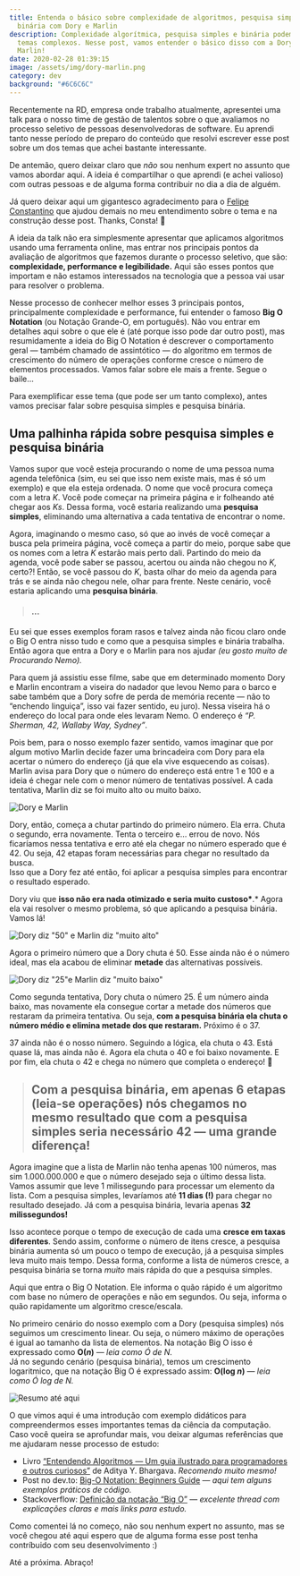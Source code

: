 ```yaml
---
title: Entenda o básico sobre complexidade de algoritmos, pesquisa simples e
  binária com Dory e Marlin
description: Complexidade algorítmica, pesquisa simples e binária podem ser
  temas complexos. Nesse post, vamos entender o básico disso com a Dory e o
  Marlin!
date: 2020-02-28 01:39:15
image: /assets/img/dory-marlin.png
category: dev
background: "#6C6C6C"
---
```


Recentemente na RD, empresa onde trabalho atualmente, apresentei uma talk para o nosso time de gestão de talentos sobre o que avaliamos no processo seletivo de pessoas desenvolvedoras de software. Eu aprendi tanto nesse período de preparo do conteúdo que resolvi escrever esse post sobre um dos temas que achei bastante interessante.

De antemão, quero deixar claro que _não_ sou nenhum expert no assunto que vamos abordar aqui. A ideia é compartilhar o que aprendi (e achei valioso) com outras pessoas e de alguma forma contribuir no dia a dia de alguém.

Já quero deixar aqui um gigantesco agradecimento para o [Felipe Constantino](https://www.linkedin.com/in/felipecdo/) que ajudou demais no meu entendimento sobre o tema e na construção desse post. Thanks, Consta! 💙

A ideia da talk não era simplesmente apresentar que aplicamos algoritmos usando uma ferramenta online, mas entrar nos principais pontos da avaliação de algoritmos que fazemos durante o processo seletivo, que são: **complexidade, performance e legibilidade.** Aqui são esses pontos que importam e não estamos interessados na tecnologia que a pessoa vai usar para resolver o problema.

Nesse processo de conhecer melhor esses 3 principais pontos, principalmente complexidade e performance, fui entender o famoso **Big O Notation** (ou Notação Grande-O, em português). Não vou entrar em detalhes aqui sobre o que ele é (até porque isso pode dar outro post), mas resumidamente a ideia do Big O Notation é descrever o comportamento geral — também chamado de assintótico — do algoritmo em termos de crescimento do número de operações conforme cresce o número de elementos processados. Vamos falar sobre ele mais a frente. Segue o baile…

Para exemplificar esse tema (que pode ser um tanto complexo), antes vamos precisar falar sobre pesquisa simples e pesquisa binária.

## Uma palhinha rápida sobre pesquisa simples e pesquisa binária

Vamos supor que você esteja procurando o nome de uma pessoa numa agenda telefônica (sim, eu sei que isso nem existe mais, mas é só um exemplo) e que ela esteja ordenada. O nome que você procura começa com a letra _K_. Você pode começar na primeira página e ir folheando até chegar aos _Ks_. Dessa forma, você estaria realizando uma **pesquisa simples**, eliminando uma alternativa a cada tentativa de encontrar o nome.

Agora, imaginando o mesmo caso, só que ao invés de você começar a busca pela primeira página, você começa a partir do meio, porque sabe que os nomes com a letra _K_ estarão mais perto dali. Partindo do meio da agenda, você pode saber se passou, acertou ou ainda não chegou no _K,_ certo?! Então, se você passou do _K_, basta olhar do meio da agenda para trás e se ainda não chegou nele, olhar para frente. Neste cenário, você estaria aplicando uma **pesquisa binária**.

> #### ...

Eu sei que esses exemplos foram rasos e talvez ainda não ficou claro onde o Big O entra nisso tudo e como que a pesquisa simples e binária trabalha. Então agora que entra a Dory e o Marlin para nos ajudar _(eu gosto muito de Procurando Nemo)._

Para quem já assistiu esse filme, sabe que em determinado momento Dory e Marlin encontram a viseira do nadador que levou Nemo para o barco e sabe também que a Dory sofre de perda de memória recente — não to “enchendo linguiça”, isso vai fazer sentido, eu juro). Nessa viseira há o endereço do local para onde eles levaram Nemo. O endereço é _“P. Sherman, 42, Wallaby Way, Sydney”_.

Pois bem, para o nosso exemplo fazer sentido, vamos imaginar que por algum motivo Marlin decide fazer uma brincadeira com Dory para ela acertar o número do endereço (já que ela vive esquecendo as coisas).\
Marlin avisa para Dory que o número do endereço está entre 1 e 100 e a ideia é chegar nele com o menor número de tentativas possível. A cada tentativa, Marlin diz se foi muito alto ou muito baixo.

![Dory e Marlin](/assets/img/dory-marlin.png "Dory e Marlin")

Dory, então, começa a chutar partindo do primeiro número. Ela erra. Chuta o segundo, erra novamente. Tenta o terceiro e… errou de novo. Nós ficaríamos nessa tentativa e erro até ela chegar no número esperado que é 42. Ou seja, 42 etapas foram necessárias para chegar no resultado da busca.\
Isso que a Dory fez até então, foi aplicar a pesquisa simples para encontrar o resultado esperado.

Dory viu que **isso não era nada otimizado e seria muito custoso\***.\* Agora ela vai resolver o mesmo problema, só que aplicando a pesquisa binária. Vamos lá!

![Dory diz "50" e Marlin diz "muito alto"](/assets/img/dory-marlin-try-1.png 'Dory diz "50" e Marlin diz "muito alto"')

Agora o primeiro número que a Dory chuta é 50. Esse ainda não é o número ideal, mas ela acabou de eliminar **metade** das alternativas possíveis.

![Dory diz "25"e Marlin diz "muito baixo"](/assets/img/dory-marlin-try-2.png 'Dory diz "25"e Marlin diz "muito baixo"')

Como segunda tentativa, Dory chuta o número 25. É um número ainda baixo, mas novamente ela consegue cortar a metade dos números que restaram da primeira tentativa. Ou seja, **com a pesquisa binária ela chuta o número médio e elimina metade dos que restaram.** Próximo é o 37.

37 ainda não é o nosso número. Seguindo a lógica, ela chuta o 43. Está quase lá, mas ainda não é. Agora ela chuta o 40 e foi baixo novamente. E por fim, ela chuta o 42 e chega no número que completa o endereço! 🎉

> ## Com a pesquisa binária, em apenas 6 etapas (leia-se operações) nós chegamos no mesmo resultado que com a pesquisa simples seria necessário 42 — uma grande diferença!

Agora imagine que a lista de Marlin não tenha apenas 100 números, mas sim 1.000.000.000 e que o número desejado seja o último dessa lista. Vamos assumir que leve 1 milissegundo para processar um elemento da lista. Com a pesquisa simples, levaríamos até **11 dias (!)** para chegar no resultado desejado. Já com a pesquisa binária, levaria apenas **32 milissegundos!**

Isso acontece porque o tempo de execução de cada uma **cresce em taxas diferentes**. Sendo assim, conforme o número de itens cresce, a pesquisa binária aumenta só um pouco o tempo de execução, já a pesquisa simples leva muito mais tempo. Dessa forma, conforme a lista de números cresce, a pesquisa binária se torna _muito_ mais rápida do que a pesquisa simples.

Aqui que entra o Big O Notation. Ele informa o quão rápido é um algoritmo com base no número de operações e não em segundos. Ou seja, informa o quão rapidamente um algoritmo cresce/escala.

No primeiro cenário do nosso exemplo com a Dory (pesquisa simples) nós seguimos um crescimento linear. Ou seja, o número máximo de operações é igual ao tamanho da lista de elementos. Na notação Big O isso é expressado como **O(_n_)** _— leia como Ó de N._\
Já no segundo cenário (pesquisa binária), temos um crescimento logaritmico, que na notação Big O é expressado assim: **O(log _n_)** _— leia como Ó log de N._

![Resumo até aqui](/assets/img/resumo.png "Resumo até aqui")

O que vimos aqui é uma introdução com exemplo didáticos para compreendermos esses importantes temas da ciência da computação. Caso você queira se aprofundar mais, vou deixar algumas referências que me ajudaram nesse processo de estudo:

- Livro [“Entendendo Algoritmos — Um guia ilustrado para programadores e outros curiosos”](https://www.amazon.com.br/Entendendo-Algoritmos-Ilustrado-Programadores-Curiosos/dp/8575225634) de Aditya Y. Bhargava. _Recomendo muito mesmo!_
- Post no dev.to: [Big-O Notation: Beginners Guide](https://dev.to/charlie117/big-o-notation-beginners-guide-1h38) — _aqui tem alguns exemplos práticos de código._
- Stackoverflow: [Definição da notação “Big O”](https://pt.stackoverflow.com/questions/56836/defini%C3%A7%C3%A3o-da-nota%C3%A7%C3%A3o-big-o) — _excelente thread com explicações claras e mais links para estudo._

Como comentei lá no começo, não sou nenhum expert no assunto, mas se você chegou até aqui espero que de alguma forma esse post tenha contríbuido com seu desenvolvimento :)

Até a próxima. Abraço!

